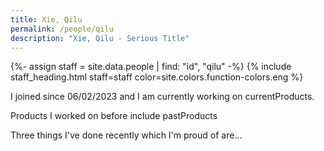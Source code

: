 ```yaml
---
title: Xie, Qilu
permalink: /people/qilu
description: "Xie, Qilu - Serious Title"
---
```


{%- assign staff = site.data.people | find: "id", "qilu" -%}
{% include staff_heading.html staff=staff color=site.colors.function-colors.eng %}

<p>I joined since 06/02/2023 and I am currently working on currentProducts.</p>

<p>Products I worked on before include pastProducts</p>

<p>Three things I've done recently which I'm proud of are...</p>


